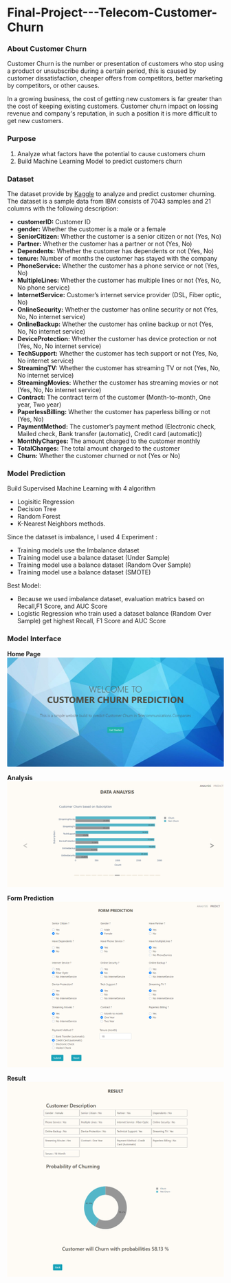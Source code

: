 # Final-Project---Telecom-Customer-Churn
<h3>About Customer Churn</h3>

Customer Churn is the number or presentation of customers who stop using a product or unsubscribe during a certain period, this is caused by customer dissatisfaction, cheaper offers from competitors, better marketing by competitors, or other causes.

In a growing business, the cost of getting new customers is far greater than the cost of keeping existing customers. Customer churn impact on lossing revenue and company's reputation, in such a position it is more difficult to get new customers.

<h3>Purpose</h3>

1. Analyze what factors have the potential to cause customers churn
2. Build Machine Learning Model to predict customers churn

<h3>Dataset</h3>

The dataset provide by [Kaggle](https://www.kaggle.com/blastchar/telco-customer-churn) to analyze and predict customer churning. The dataset is a sample data from IBM consists of 7043 samples and 21 columns with the following description:
- __customerID:__ Customer ID
- __gender:__ Whether the customer is a male or a female
- __SeniorCitizen:__ Whether the customer is a senior citizen or not (Yes, No)
- __Partner:__ Whether the customer has a partner or not (Yes, No)
- __Dependents:__ Whether the customer has dependents or not (Yes, No)
- __tenure:__ Number of months the customer has stayed with the company
- __PhoneService:__ Whether the customer has a phone service or not (Yes, No)
- __MultipleLines:__ Whether the customer has multiple lines or not (Yes, No, No phone service)
- __InternetService:__ Customer’s internet service provider (DSL, Fiber optic, No)
- __OnlineSecurity:__ Whether the customer has online security or not (Yes, No, No internet service)
- __OnlineBackup:__ Whether the customer has online backup or not (Yes, No, No internet service)
- __DeviceProtection:__ Whether the customer has device protection or not (Yes, No, No internet service)
- __TechSupport:__ Whether the customer has tech support or not (Yes, No, No internet service)
- __StreamingTV:__ Whether the customer has streaming TV or not (Yes, No, No internet service)
- __StreamingMovies:__ Whether the customer has streaming movies or not (Yes, No, No internet service)
- __Contract:__ The contract term of the customer (Month-to-month, One year, Two year)
- __PaperlessBilling:__ Whether the customer has paperless billing or not (Yes, No)
- __PaymentMethod:__ The customer’s payment method (Electronic check, Mailed check, Bank transfer (automatic), Credit card (automatic))
- __MonthlyCharges:__ The amount charged to the customer monthly
- __TotalCharges:__ The total amount charged to the customer
- __Churn:__ Whether the customer churned or not (Yes or No)

<h3>Model Prediction</h3>

Build Supervised Machine Learning with 4 algorithm
- Logisitic Regression
- Decision Tree
- Random Forest
- K-Nearest Neighbors methods.

Since the dataset is imbalance, I used 4 Experiment :

- Training models use the Imbalance dataset
- Training model use a balance dataset (Under Sample)
- Training model use a balance dataset (Random Over Sample)
- Training model use a balance dataset (SMOTE)

Best Model:

- Because we used imbalance dataset, evaluation matrics based on Recall,F1 Score, and AUC Score
- Logistic Regression who train used a dataset balance (Random Over Sample) get highest Recall, F1 Score and AUC Score

<h3>Model Interface</h3>

__Home Page__
 ![home](./MyWebsite.png)
 
 
__Analysis__
 ![Analysis](./Analysis.png)


__Form Prediction__
 ![Predict](./Predict.png)


__Result__
 ![result](./result.png)

